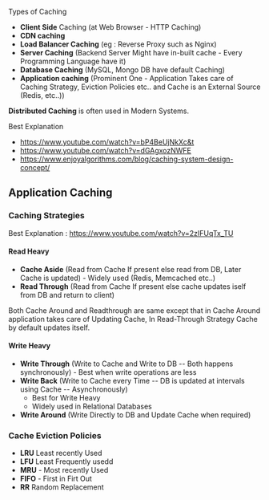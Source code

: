 
Types of Caching

- __Client Side__ Caching (at Web Browser - HTTP Caching)
- __CDN caching__
- __Load Balancer Caching__ (eg : Reverse Proxy such as Nginx)
- __Server Caching__ (Backend Server Might have in-built cache - Every Programming Language have it)
- __Database Caching__ (MySQL, Mongo DB have default Caching)
- __Application caching__  (Prominent One - Application Takes care of Caching Strategy, Eviction Policies etc.. and Cache is an External Source (Redis, etc..))

__Distributed Caching__ is often used in Modern Systems.

Best Explanation
- https://www.youtube.com/watch?v=bP4BeUjNkXc&t
- https://www.youtube.com/watch?v=dGAgxozNWFE
- https://www.enjoyalgorithms.com/blog/caching-system-design-concept/

## Application Caching 

### Caching Strategies
Best Explanation : https://www.youtube.com/watch?v=2zIFUqTx_TU

#### Read Heavy
- __Cache Aside__ (Read from Cache If present else read from DB, Later Cache is updated) - Widely used (Redis, Memcached etc..)
- __Read Through__ (Read from Cache If present else cache updates iself from DB and return to client)

Both Cache Around and Readthrough are same except that in Cache Around application takes care of Updating Cache, In Read-Through Strategy Cache by default updates itself.

#### Write Heavy

- __Write Through__ (Write to Cache and Write to DB -- Both happens synchronously) - Best when write operations are less
- __Write Back__ (Write to Cache every Time -- DB is updated at intervals using Cache -- Asynchronously) 
    - Best for Write Heavy
    - Widely used in Relational Databases
- __Write Around__ (Write Directly to DB and Update Cache when required)


### Cache Eviction Policies

- __LRU__ Least recently Used
- __LFU__ Least Frequently usedd
- __MRU__ - Most recently Used
- __FIFO__ - First in Firt Out
- __RR__ Random Replacement
